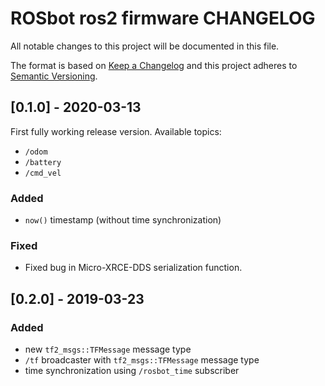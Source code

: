 # ROSbot ros2 firmware CHANGELOG

All notable changes to this project will be documented in this file.

The format is based on [Keep a Changelog](http://keepachangelog.com/) and this project adheres to [Semantic Versioning](http://semver.org/).

## [0.1.0] - 2020-03-13

First fully working release version. Available topics:
* `/odom`
* `/battery`
* `/cmd_vel`

### Added
  - `now()` timestamp (without time synchronization)

### Fixed 
  - Fixed bug in Micro-XRCE-DDS serialization function.   

## [0.2.0] - 2019-03-23

### Added
  - new `tf2_msgs::TFMessage` message type
  - `/tf` broadcaster with `tf2_msgs::TFMessage` message type
  - time synchronization using `/rosbot_time` subscriber